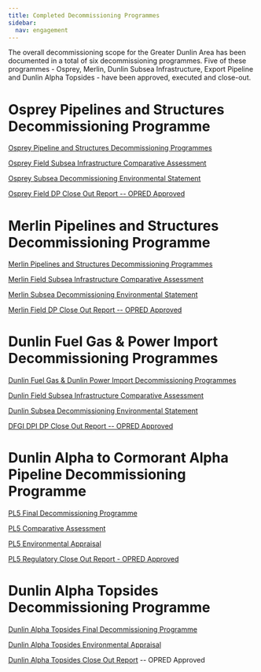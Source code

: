 ```yaml
---
title: Completed Decommissioning Programmes
sidebar:
  nav: engagement
---
```


The overall decommissioning scope for the Greater Dunlin Area has been
documented in a total of six decommissioning programmes. Five of these
programmes - Osprey, Merlin, Dunlin Subsea Infrastructure, Export
Pipeline and Dunlin Alpha Topsides - have been approved, executed and
close-out.

# Osprey Pipelines and Structures Decommissioning Programme

[Osprey Pipeline and Structures Decommissioning Programmes](/assets/FFL-DUN-OSP-HSE-01-PLN-00001-Osprey-Pipeline-and-Structures-Decommissioning-Programmes-DP2-Non-Derogation.pdf)

[Osprey Field Subsea Infrastructure Comparative Assessment](/assets/FFL-DUN-OSP-HSE-01-RPT-00001-Osprey-Field-Subsea-Infrastructure-Comparative-Assessment.pdf)

[Osprey Subsea Decommissioning Environmental Statement](/assets/XOD-DUN-HSE-RPT-00004-Osprey-Subsea-Decommissioning-Environmental-Statement.pdf)

[Osprey Field DP Close Out Report -- OPRED Approved](/assets/Osprey-Field-DP-Close-Out-Report---OPRED-Approved.pdf)

# Merlin Pipelines and Structures Decommissioning Programme

[Merlin Pipelines and Structures Decommissioning Programmes](/assets/FFL-DUN-MER-HSE-01-PLN-00001-Merlin-Pipelines-and-Structures-Decommissioning-Programmes-DP1-Non-Derogation.pdf)

[Merlin Field Subsea Infrastructure Comparative Assessment](/assets/FFL-DUN-MER-HSE-01-RPT-00001-Merlin-Field-Subsea-Infrastructure-Comparative-Assessment.pdf)

[Merlin Subsea Decommissioning Environmental Statement](/assets/XOD-DUN-HSE-RPT-00002-Merlin-Subsea-Decommissioning-Environmental-Statement.pdf)

[Merlin Field DP Close Out Report -- OPRED Approved](/assets/Merlin-Field-DP-Close-Out-Report---OPRED-Approved.pdf)

# Dunlin Fuel Gas & Power Import Decommissioning Programmes

[Dunlin Fuel Gas & Dunlin Power Import Decommissioning Programmes](/assets/FBL-DUN-DUNA-HSE-01-PLN-00002-Dunlin-Fuel-Gas-Import-DFGI-and-Dunlin-Power-Import-DPI-Decommissioning-Programmes-DP4-Non-Derogation.pdf)

[Dunlin Field Subsea Infrastructure Comparative Assessment](/assets/FBL-DUN-DUNA-HSE-01-RPT-00002-Dunlin-Field-Subsea-Infrastructure-Comparative-Assessment.pdf)

[Dunlin Subsea Decommissioning Environmental Statement](/assets/XOD-DUN-HSE-RPT-00003-Dunlin-Subsea-Decommissioning-Environmental-Statement.pdf)

[DFGI DPI DP Close Out Report -- OPRED Approved](/assets/DFGI_DPI-Field-DP-Close-Out-Report---OPRED-Approved.pdf)

# Dunlin Alpha to Cormorant Alpha Pipeline Decommissioning Programme

[PL5 Final Decommissioning Programme](/assets/PL5-Final-Decommissioning-Programme.pdf)

[PL5 Comparative Assessment](/assets/A-301649-S17-REPT-003-PL5-CA.pdf)

[PL5 Environmental Appraisal](/assets/XOD-DUN-HSE-RPT-00006-PL5-EA.pdf)

[PL5 Regulatory Close Out Report - OPRED Approved](/assets/FBL-DUN-DUNA-PL5-01-RPT-0001-01.pdf)

# Dunlin Alpha Topsides Decommissioning Programme

[Dunlin Alpha Topsides Final Decommissioning Programme](/assets/FBL-DUN-DUNA-HSE-01-PLN-00001-01.pdf)

[Dunlin Alpha Topsides Environmental Appraisal](/assets/XOD-DUN-HSE-RPT-00005-01.pdf)

[Dunlin Alpha Topsides Close Out Report](/assets/Dunlin-Alpha-Topsides-Close-Out-Report-FBL-DUN-DUNA-HSE-01-RPT-00012_01-A3.pdf) -- OPRED Approved
